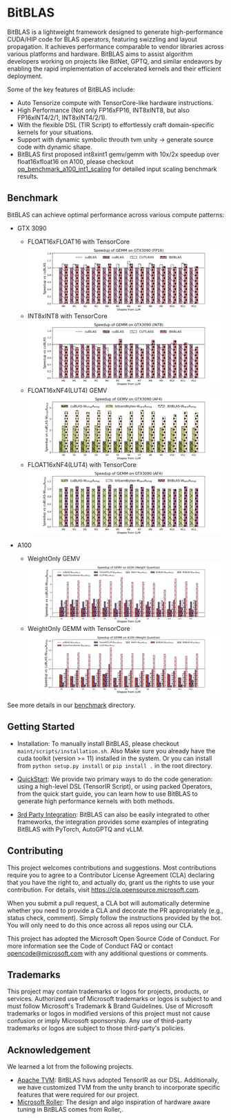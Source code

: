 # BitBLAS

BitBLAS is a lightweight framework designed to generate high-performance CUDA/HIP code for BLAS operators, featuring swizzling and layout propagation. It achieves performance comparable to vendor libraries across various platforms and hardware. BitBLAS aims to assist algorithm developers working on projects like BitNet, GPTQ, and similar endeavors by enabling the rapid implementation of accelerated kernels and their efficient deployment.

Some of the key features of BitBLAS include:
  - Auto Tensorize compute with TensorCore-like hardware instructions.
  - High Performance (Not only FP16xFP16, INT8xINT8, but also FP16xINT4/2/1, INT8xINT4/2/1).
  - With the flexible DSL (TIR Script) to effortlessly craft domain-specific kernels for your situations.
  - Support with dynamic symbolic throuth tvm unity -> generate source code with dynamic shape.
  - BitBLAS first proposed int8xint1 gemv/gemm with 10x/2x speedup over float16xfloat16 on A100, please checkout [op_benchmark_a100_int1_scaling](images/figures/op_benchmark_a100_int1_scaling.png) for detailed input scaling benchmark results.


## Benchmark
BitBLAS can achieve optimal performance across various compute patterns:

- GTX 3090
  - FLOAT16xFLOAT16 with TensorCore ![3090-gemm-fp16](./images/figures/op_benchmark_3090_fp16_gemm.png)
  - INT8xINT8 with TensorCore ![3090-gemm-s8](./images/figures/op_benchmark_3090_s8_gemm.png)
  - FLOAT16xNF4(LUT4) GEMV ![3090-af4-gemv](./images/figures/op_benchmark_3090_af4_gemv.png)
  - FLOAT16xNF4(LUT4) with TensorCore ![3090-af4-gemm](./images/figures/op_benchmark_3090_af4_gemm.png)

- A100
  - WeightOnly GEMV ![a100-wq-gemv](./images/figures/op_benchmark_a100_wq_gemv.png)
  - WeightOnly GEMM with TensorCore ![a100-wq-gemm](./images/figures/op_benchmark_a100_wq_gemm.png)

See more details in our [benchmark](./benchmark) directory.

## Getting Started

- Installation:
  To manually install BitBLAS, please checkout `maint/scripts/installation.sh`. Also Make sure you already have the cuda toolkit (version >= 11) installed in the system. Or you can install from `python setup.py install` or `pip install .` in the root directory. 

- [QuickStart](./docs/QuickStart.md): We provide two primary ways to do the code generation: using a high-level DSL (TensorIR Script), or using packed Operators, from the quick start guide, you can learn how to use BitBLAS to generate high performance kernels with both methods.

- [3rd Party Integration](./integration/): BitBLAS can also be easily integrated to other frameworks, the integration provides some examples of integrating BitBLAS with PyTorch, AutoGPTQ and vLLM.

## Contributing

This project welcomes contributions and suggestions. Most contributions require you to agree to a Contributor License Agreement (CLA) declaring that you have the right to, and actually do, grant us the rights to use your contribution. For details, visit https://cla.opensource.microsoft.com.

When you submit a pull request, a CLA bot will automatically determine whether you need to provide a CLA and decorate the PR appropriately (e.g., status check, comment). Simply follow the instructions provided by the bot. You will only need to do this once across all repos using our CLA.

This project has adopted the Microsoft Open Source Code of Conduct. For more information see the Code of Conduct FAQ or contact opencode@microsoft.com with any additional questions or comments.

## Trademarks

This project may contain trademarks or logos for projects, products, or services. Authorized use of Microsoft trademarks or logos is subject to and must follow Microsoft's Trademark & Brand Guidelines. Use of Microsoft trademarks or logos in modified versions of this project must not cause confusion or imply Microsoft sponsorship. Any use of third-party trademarks or logos are subject to those third-party's policies.

## Acknowledgement

We learned a lot from the following projects.

- [Apache TVM](https://github.com/apache/tvm): BitBLAS havs adopted TensorIR as our DSL. Additionally, we have customized TVM from the unity branch to incorporate specific features that were required for our project.
- [Microsoft Roller](https://github.com/microsoft/nnfusion/tree/roller): The design and algo inspiration of hardware aware tuning in BitBLAS comes from Roller,.
